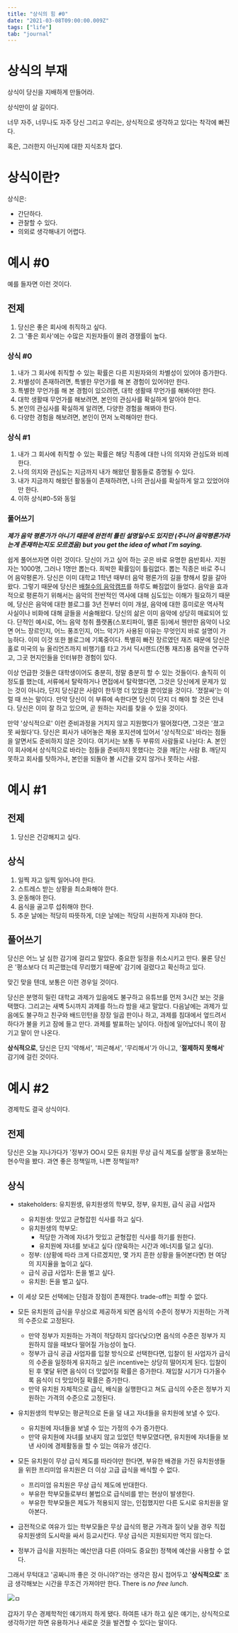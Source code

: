 ```yaml
---
title: "상식의 힘 #0"
date: "2021-03-08T09:00:00.009Z"
tags: ["life"]
tab: "journal"
---
```

# 상식의 부재

상식이 당신을 지배하게 만들어라.

상식만이 살 길이다.

너무 자주, 너무나도 자주 당신 그리고 우리는, 상식적으로 생각하고 있다는 착각에 빠진다.

혹은, 그러한지 아닌지에 대한 지식조차 없다.

# 상식이란?

상식은:

- 간단하다.
- 관찰할 수 있다.
- 의외로 생각해내기 어렵다.

# 예시 #0

예를 들자면 이런 것이다.

## 전제

1. 당신은 좋은 회사에 취직하고 싶다.
2. 그 '좋은 회사'에는 수많은 지원자들이 몰려 경쟁률이 높다.

### 상식 #0

1. 내가 그 회사에 취직할 수 있는 확률은 다른 지원자와의 차별성이 있어야 증가한다.
2. 차별성이 존재하려면, 특별한 무언가를 해 본 경험이 있어야만 한다.
3. 특별한 무언가를 해 본 경험이 있으려면, 대학 생활때 무언가를 해봐야만 한다.
4. 대학 생활때 무언가를 해보려면, 본인의 관심사를 확실하게 알아야 한다.
5. 본인의 관심사를 확실하게 알려면, 다양한 경험을 해봐야 한다.
6. 다양한 경험을 해보려면, 본인이 먼저 노력해야만 한다.

### 상식 #1

1. 내가 그 회사에 취직할 수 있는 확률은 해당 직종에 대한 나의 의지와 관심도와 비례한다.
2. 나의 의지와 관심도는 지금까지 내가 해왔던 활동들로 증명될 수 있다.
3. 내가 지금까지 해왔던 활동들이 존재하려면, 나의 관심사를 확실하게 알고 있었어야만 한다.
4. 이하 상식#0-5와 동일

### 풀어쓰기

***제가 음악 평론가가 아니기 때문에 완전히 틀린 설명일수도 있지만 (주니어 음악평론가라는게 존재하는지도 모르겠음) but you get the idea of what I'm saying.***

쉽게 풀어쓰자면 이런 것이다. 당신이 가고 싶어 하는 곳은 바로 유명한 음반회사. 지원자는 1000명, 그러나 1명만 뽑는다. 희박한 확률임이 틀림없다. 뽑는 직종은 바로 주니어 음악평론가. 당신은 이미 대학교 1학년 때부터 음악 평론가의 길을 향해서 칼을 갈아왔다. 그렇기 때문에 당신은 [배철수의 음악캠프](http://www.imbc.com/broad/radio/fm4u/musiccamp/)를 하루도 빠짐없이 들었다. 음악을 효과적으로 평론하기 위해서는 음악의 전반적인 역사에 대해 심도있는 이해가 필요하기 때문에, 당신은 음악에 대한 블로그를 3년 전부터 이미 개설, 음악에 대한 흥미로운 역사적 사실이나 비화에 대해 글들을 서술해왔다. 당신의 삶은 이미 음악에 상당히 매료되어 있다. 단적인 예시로, 어느 음악 청취 플랫폼(스포티파이, 멜론 등)에서 웬만한 음악이 나오면 어느 장르인지, 어느 풍조인지, 어느 악기가 사용된 이유는 무엇인지 바로 설명이 가능하다. 이미 이것 또한 블로그에 기록중이다. 특별히 빠진 장르였던 재즈 때문에 당신은 홀로 미국의 뉴 올리언즈까지 비행기를 타고 가서 딕시랜드(전통 재즈)풍 음악을 연구하고, 그곳 현지인들을 인터뷰한 경험이 있다.

이상 언급한 것들은 대학생이어도 충분히, 정말 충분히 할 수 있는 것들이다. 솔직히 이 정도를 했는데, 서류에서 탈락하거나 면접에서 탈락했다면, 그것은 당신에게 문제가 있는 것이 아니라, 단지 당신같은 사람이 한두명 더 있었을 뿐이었을 것이다. '졌잘싸'는 이럴 때 쓰는 말이다. 만약 당신이 이 부류에 속한다면 당신이 단지 더 해야 할 것은 인내다. 당신은 이미 잘 하고 있으며, 곧 원하는 자리를 찾을 수 있을 것이다.

만약 '상식적으로' 이런 준비과정을 거치지 않고 지원했다가 떨어졌다면, 그것은 '졌고 못 싸웠다'다. 당신은 회사가 내어놓은 채용 포지션에 있어서 '상식적으로' 바라는 점들을 알면서도 준비하지 않은 것이다. 여기서는 보통 두 부류의 사람들로 나뉜다: A. 본인이 회사에서 상식적으로 바라는 점들을 준비하지 못했다는 것을 깨닫는 사람 B. 깨닫지 못하고 회사를 탓하거나, 본인을 되돌아 볼 시간을 갖지 않거나 못하는 사람.

# 예시 #1

## 전제

1. 당신은 건강해지고 싶다.

## 상식

1. 일찍 자고 일찍 일어나야 한다.
2. 스트레스 받는 상황을 최소화해야 한다.
3. 운동해야 한다.
4. 음식을 골고루 섭취해야 한다.
5. 추운 날에는 적당히 따뜻하게, 더운 날에는 적당히 시원하게 지내야 한다.

## 풀어쓰기

당신은 어느 날 심한 감기에 걸리고 말았다. 중요한 일정을 취소시키고 만다. 물론 당신은  '평소보다 더 피곤했는데 무리했기 때문에'  감기에 걸렸다고 확신하고 있다.

맞긴 맞을 텐데, 보통은 이런 경우일 것이다. 

당신은 분명히 밀린 대학교 과제가 있음에도 불구하고 유튜브를 먼저 3시간 보는 것을 택했다. 그리고는 새벽 5시까지 과제를 하느라 밤을 새고 말았다. 다음날에는 과제가 있음에도 불구하고 친구와 배드민턴을 장장 일곱 판이나 하고, 과제를 침대에서 엎드려서 하다가 불을 키고 잠에 들고 만다. 과제를 발표하는 날이다. 아침에 일어났더니 목이 잠기고 말이 안 나온다.

**상식적으로**, 당신은 단지 '약해서', '피곤해서', '무리해서'가 아니고, '**절제하지 못해서**' 감기에 걸린 것이다.

# 예시 #2

경제학도 결국 상식이다.

## 전제

당신은 오늘 지나가다가 '정부가 OO시 모든 유치원 무상 급식 제도를 실행'을 홍보하는 현수막을 봤다. 과연 좋은 정책일까, 나쁜 정책일까?

## 상식

- stakeholders: 유치원생, 유치원생의 학부모, 정부, 유치원, 급식 공급 사업자
  - 유치원생: 맛있고 균형잡힌 식사를 하고 싶다.
  - 유치원생의 학부모:
    - 적당한 가격에 자녀가 맛있고 균형잡힌 식사를 하기를 원한다.
    - 유치원에 자녀를 보내고 싶다 (양육하는 시간과 에너지를 덜고 싶다).
  - 정부: (상황에 따라 크게 다르겠지만, 몇 가지 흔한 상황을 들어본다면) 현 여당의 지지율을 높이고 싶다.
  - 급식 공급 사업자: 돈을 벌고 싶다.
  - 유치원: 돈을 벌고 싶다.

- 이 세상 모든 선택에는 단점과 장점이 존재한다. trade-off는 피할 수 없다.
- 모든 유치원의 급식을 무상으로 제공하게 되면 음식의 수준이 정부가 지원하는 가격의 수준으로 고정된다.
  - 만약 정부가 지원하는 가격이 적당하지 않다(낮으)면 음식의 수준은 정부가 지원하지 않을 때보다 떨어질 가능성이 높다.
  - 정부가 급식 공급 사업자를 입찰 방식으로 선택한다면, 입찰이 된 사업자가 급식의 수준을 일정하게 유지하고 싶은 incentive는 상당히 떨어지게 된다. 입찰이 된 후 몇달 뒤면 음식이 더 맛없어질 확률은 증가한다. 재입찰 시기가 다가올수록 음식이 더 맛있어질 확률은 증가한다.
  - 만약 유치원 자체적으로 급식, 배식을 실행한다고 쳐도 급식의 수준은 정부가 지원하는 가격의 수준으로 고정된다.
- 유치원생의 학부모는 평균적으로 돈을 덜 내고 자녀들을 유치원에 보낼 수 있다.
  - 유치원에 자녀들을 보낼 수 있는 가정의 수가 증가한다.
  - 만약 유치원에 자녀를 보내지 않고 있었던 학부모였다면, 유치원에 자녀들을 보낸 사이에 경제활동을 할 수 있는 여유가 생긴다.
- 모든 유치원이 무상 급식 제도를 따라야만 한다면, 부유한 배경을 가진 유치원생들을 위한 프리미엄 유치원은 더 이상 고급 급식을 배식할 수 없다.
  - 프리미엄 유치원은 무상 급식 제도에 반대한다.
  - 부유한 학부모들로부터 불법으로 급식비를 받는 현상이 발생한다.
  - 부유한 학부모들은 제도가 적용되지 않는, 인접했지만 다른 도시로 유치원을 알아본다.
- 금전적으로 여유가 있는 학부모들은 무상 급식의 평균 가격과 질이 낮을 경우 직접 유치원생의 도시락을 싸서 등교시킨다. 무상 급식은 지원되지만 먹지 않는다.
- 정부가 급식을 지원하는 예산만큼 다른 (아마도 중요한) 정책에 예산을 사용할 수 없다.

그래서 무턱대고 '공짜니까 좋은 것 아니야?'라는 생각은 잠시 접어두고 '**상식적으로**' 조금 생각해보는 시간을 무조건 가져야만 한다. There is *no free lunch*.

![ㅁ](./Untitled.png)

갑자기 무슨 경제학적인 얘기까지 하게 됐다. 하여튼 내가 하고 싶은 얘기는, 상식적으로 생각하기만 하면 유용하거나 새로운 것을 발견할 수 있다는 말이다.